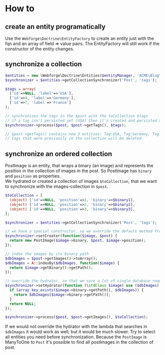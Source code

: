 # How to

## create an entity programatically

Use the `Webforge\Doctrine\EntityFactory` to create an entity just with the fqn and an array of field => value pairs. The EntityFactory will still work if the constructor of the entity changes.

## synchronize a collection

```php
$entities = new \Webforge\Doctrine\Entities($entityManager, 'ACME\Blog\Entities');
$synchronizer = $entities->getCollectionSynchronizer('Post', 'tags');

$tags = array(
  ['id'=>NULL, 'label'=>'USA'],
  ['id'=>4, 'label'=>'Germany'],
  ['id'=>7, 'label'=>'France']
);

// synchronizes the tags in the $post with the toCollection $tags
// if a tag isn't persisted yet (USA) then it's created and persisted and then added
$synchronizer->process($post, $post->getTags(), $tags);

// $post->getTags() contains now 3 entities: Tag:USA, Tag:Germany, Tag:France
// tags that were previously in the collection will be deleted
```

## synchronize an ordered collection

PostImage is an entity, that wraps a binary (an image) and represents the position in the collection of images in the post. So PostImage has `binary` and `position` as properties.  
We hydrated or created a collection of images `$toCollection`, that we want to synchronize with the images-collection in `$post`.

```php
$toCollection = [
  (object) ['id'=>NULL, 'position'=>1, 'binary'=>$binary1], 
  (object) ['id'=>NULL, 'position'=>2, 'binary'=>$binary2], 
  (object) ['id'=>NULL, 'position'=>3, 'binary'=>$binary3], 
];

$synchronizer = $entities->getCollectionSynchronizer('Post', 'tags');

// we have a special constructor, so we override the default method from synchronizer here
$synchronizer->setCreater(function($image, $post) {
  return new PostImage($image->binary, $post, $image->position);
});

// index the images by its binary path
$dbImages = $post->getImages()->toArray();
$dbImages = A::indexBy($dbImages, function($image) {
  return $image->getBinary()->getPath();
});

// override the hydrator, so that we save a lot of single database requests to the db
$synchronizer->setHydrator(function (\stdClass $image) use ($dbImages) {
  if (array_key_exists($image->binary->getPath(), $dbImages)) {
    return $dbImages[$image->binary->getPath()];
  }
  return NULL;
});

$synchronizer->process($post, $post->getImages(), $toCollection);
```

If we would not override the hydrator with the lambda that searches in `$dbImages` it would work as well, but it would be much slower. Try to select all entities you need before synchronization. Because the `PostImage` is ManyToOne to `Post` it's possible to find all postImages in the collection of post.
